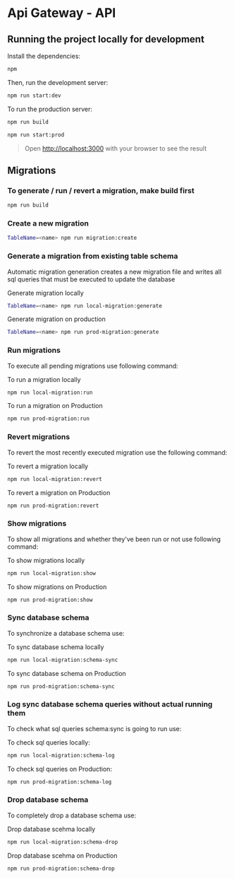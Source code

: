 # Api Gateway - API

## Running the project locally for development

Install the dependencies:

```bash
npm
```

Then, run the development server:

```bash
npm run start:dev
```

To run the production server:

```bash
npm run build
```

```bash
npm run start:prod
```

> Open [http://localhost:3000](http://localhost:3000) with your browser to see the result

## Migrations

### To generate / run / revert a migration, make build first

```bash
npm run build
```

### Create a new migration

```bash
TableName=<name> npm run migration:create
```

### Generate a migration from existing table schema <br />

Automatic migration generation creates a new migration file and writes all sql queries that must be executed to update the database

Generate migration locally

```bash
TableName=<name> npm run local-migration:generate
```

Generate migration on production

```bash
TableName=<name> npm run prod-migration:generate
```

### Run migrations <br />

To execute all pending migrations use following command:

To run a migration locally

```bash
npm run local-migration:run
```

To run a migration on Production

```bash
npm run prod-migration:run
```

### Revert migrations <br />

To revert the most recently executed migration use the following command:

To revert a migration locally

```bash
npm run local-migration:revert
```

To revert a migration on Production

```bash
npm run prod-migration:revert
```

### Show migrations <br />

To show all migrations and whether they've been run or not use following command:

To show migrations locally

```bash
npm run local-migration:show
```

To show migrations on Production

```bash
npm run prod-migration:show
```

### Sync database schema <br />

To synchronize a database schema use:

To sync database schema locally

```bash
npm run local-migration:schema-sync
```

To sync database schema on Production

```bash
npm run prod-migration:schema-sync
```

### Log sync database schema queries without actual running them <br />

To check what sql queries schema:sync is going to run use:

To check sql queries locally:

```bash
npm run local-migration:schema-log
```

To check sql queries on Production:

```bash
npm run prod-migration:schema-log
```

### Drop database schema <br />

To completely drop a database schema use:

Drop database scehma locally

```bash
npm run local-migration:schema-drop
```

Drop database scehma on Production

```bash
npm run prod-migration:schema-drop
```

